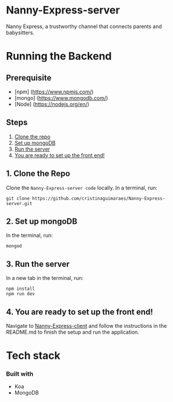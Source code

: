 # Nanny-Express-server

Nanny Express, a trustworthy channel that connects parents and babysitters.

# Running the Backend

## Prerequisite
- [npm] (https://www.npmjs.com/)  
- [mongo] (https://www.mongodb.com/)
- [Node] (https://nodejs.org/en/)

## Steps
  1. [Clone the repo](#1-clone-the-repo)
  2. [Set up mongoDB](#2-set-upmongodb)
  3. [Run the server](#3-run-the-server)
  4. [You are ready to set up the front end!](#4-you-are-ready-to-set-up-the-front-end)
  
 ## 1. Clone the Repo

Clone the `Nanny-Express-server code` locally. In a terminal, run:

  `git clone https://github.com/cristinaguimaraes/Nanny-Express-server.git`
  
## 2. Set up mongoDB

In the terminal, run:

```
mongod
```

## 3. Run the server

In a new tab in the terminal, run:
```
npm install
npm run dev
```
## 4. You are ready to set up the front end!

Navigate to [Nanny-Express-client](https://github.com/cristinaguimaraes/Nanny-Express-client) and follow the instructions in the README.md to finish the setup and run the application.

# Tech stack

### Built with
- Koa
- MongoDB
